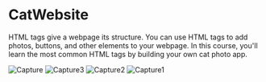 # CatWebsite
HTML tags give a webpage its structure. You can use HTML tags to add photos, buttons, and other elements to your webpage.
In this course, you'll learn the most common HTML tags by building your own cat photo app.


![Capture](https://github.com/CCupido24/CatWebsite1/assets/157732548/66346ebd-8641-411b-9e43-6a751b8c0cd4)
![Capture3](https://github.com/CCupido24/CatWebsite1/assets/157732548/0dfae7df-c2c4-43a5-81ad-78fa5c425d6f)
![Capture2](https://github.com/CCupido24/CatWebsite1/assets/157732548/3a663f56-1125-42de-b15f-b080eeb62aa2)
![Capture1](https://github.com/CCupido24/CatWebsite1/assets/157732548/6576c9b7-ee0d-430a-bb9e-5dce4277e2d6)

